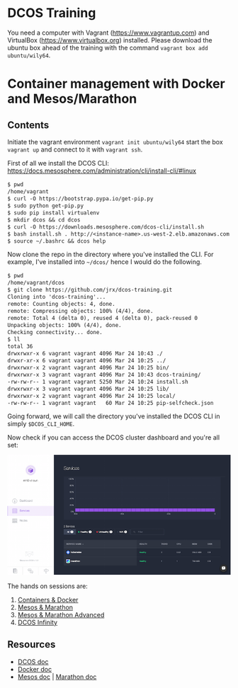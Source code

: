 # DCOS Training

You need a computer with Vagrant (https://www.vagrantup.com) and VirtualBox (https://www.virtualbox.org) installed. Please download the ubuntu box ahead of the training with the command `vagrant box add ubuntu/wily64`.

# Container management with Docker and Mesos/Marathon

## Contents

Initiate the vagrant environment `vagrant init ubuntu/wily64` start the box `vagrant up` and connect to it with `vagrant ssh`.

First of all we install the DCOS CLI: https://docs.mesosphere.com/administration/cli/install-cli/#linux

```
$ pwd
/home/vagrant
$ curl -O https://bootstrap.pypa.io/get-pip.py
$ sudo python get-pip.py
$ sudo pip install virtualenv
$ mkdir dcos && cd dcos
$ curl -O https://downloads.mesosphere.com/dcos-cli/install.sh
$ bash install.sh . http://<instance-name>.us-west-2.elb.amazonaws.com
$ source ~/.bashrc && dcos help
```
Now clone the repo in the directory where you've installed the CLI. For example, I've installed into `~/dcos/` hence I would do the following.

```
$ pwd
/home/vagrant/dcos
$ git clone https://github.com/jrx/dcos-training.git
Cloning into 'dcos-training'...
remote: Counting objects: 4, done.
remote: Compressing objects: 100% (4/4), done.
remote: Total 4 (delta 0), reused 4 (delta 0), pack-reused 0
Unpacking objects: 100% (4/4), done.
Checking connectivity... done.
$ ll
total 36
drwxrwxr-x 6 vagrant vagrant 4096 Mar 24 10:43 ./
drwxr-xr-x 6 vagrant vagrant 4096 Mar 24 10:25 ../
drwxrwxr-x 2 vagrant vagrant 4096 Mar 24 10:25 bin/
drwxrwxr-x 3 vagrant vagrant 4096 Mar 24 10:43 dcos-training/
-rw-rw-r-- 1 vagrant vagrant 5250 Mar 24 10:24 install.sh
drwxrwxr-x 3 vagrant vagrant 4096 Mar 24 10:25 lib/
drwxrwxr-x 2 vagrant vagrant 4096 Mar 24 10:25 local/
-rw-rw-r-- 1 vagrant vagrant   60 Mar 24 10:25 pip-selfcheck.json
```

Going forward, we will call the directory you've installed the DCOS CLI in simply  `$DCOS_CLI_HOME`.

Now check if you can access the DCOS cluster dashboard and you're all set:

![DCOS Dashboard](img/dcos-dashboard.png)

The hands on sessions are:

1. [Containers &amp; Docker](./docker)
1. [Mesos &amp; Marathon](./mesos-marathon)
1. [Mesos &amp; Marathon Advanced](./advanced)
1. [DCOS Infinity](./tweeter)

## Resources

- [DCOS doc](https://docs.mesosphere.com)
- [Docker doc](https://docs.docker.com/)
- [Mesos doc](http://mesos.apache.org/documentation/latest/) | [Marathon doc](https://mesosphere.github.io/marathon/docs/)
